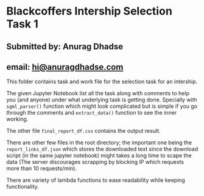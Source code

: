 # Blackcoffers Intership Selection Task 1
## Submitted by: Anurag Dhadse
## email: hi@anuragdhadse.com

This folder contains task and work file for the selection task for an intership.

The given Jupyter Notebook list all the task along with comments to help you (and anyone) 
under what underlying task is getting done. Specially with `sgml_parser()` function which might
look complicated but is simple if you go through the comments and `extract_data()` function to see the 
inner working.

The other file `final_report_df.csv` contains the output result.

There are other few files in the root directory; the important one being the `report_links_df.json` 
which stores the downloaded text since the download script (in the same jupyter notebook) might 
takes a long time to scape the data 
(The server discourages scrapping by blocking IP which requests more than 10 requests/min).

There are variety of lambda functions to ease readability while keeping functionality. 
